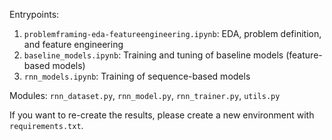 Entrypoints:
1. `problemframing-eda-featureengineering.ipynb`: EDA, problem definition, and feature engineering
2. `baseline_models.ipynb`: Training and tuning of baseline models (feature-based models)
3. `rnn_models.ipynb`: Training of sequence-based models

Modules: `rnn_dataset.py`, `rnn_model.py`, `rnn_trainer.py`, `utils.py`

If you want to re-create the results, please create a new environment with `requirements.txt`.